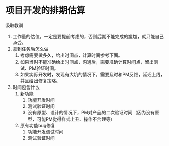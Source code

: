 # 项目开发的排期估算

吸取教训
1. 工作量的估值，一定是要提前考虑的，否则后期不能完成的尴尬，就只能自己承受。
2. 拿到任务后怎么做
    1. 考虑需要做多久，给出时间点，计算时间参考下面。
    2. 如果当时不能准确给出时间点，沟通后，需要准确计算时间点，留出测试、PM验证时间。
    3. 如果实际开发时，发现有大坑的情况下，需要及时和PM反馈，延迟上线，并且给出修复策略。
3. 时间包含什么
    1. 新功能
        1. 功能开发时间
        2. 测试验证时间
        3. 没有原型、设计的情况下，PM对产品的二次验证时间（因为没有原型，可能PM觉得样式上丑、操作不合理等）
    2. 原有功能bug修复
        1. 功能开发调试时间
        2. 测试验证时间